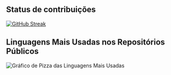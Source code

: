 ## Status de contribuições

[![GitHub Streak](https://streak-stats.demolab.com?user=yuri3gp&hide_border=true&locale=pt_BR&date_format=j%20M%5B%20Y%5D)](https://git.io/streak-stats)

## Linguagens Mais Usadas nos Repositórios Públicos

![Gráfico de Pizza das Linguagens Mais Usadas](https://github-readme-stats.vercel.app/api/top-langs/?username=yuri3gp&layout=compact&theme=light)
